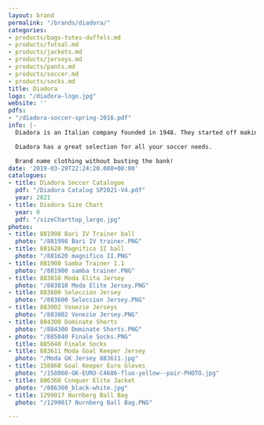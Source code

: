 ```yaml
---
layout: brand
permalink: "/brands/diadora/"
categories:
- products/bags-totes-duffels.md
- products/futsal.md
- products/jackets.md
- products/jerseys.md
- products/pants.md
- products/soccer.md
- products/socks.md
title: Diadora
logo: "/diadora-logo.jpg"
website: ''
pdfs:
- "/diadora-soccer-spring-2016.pdf"
info: |-
  Diadora is an Italian company founded in 1948. They started off making mountain boots and have become a worldwide success story within the soccer industry.

  Diadora has a great selection for all your soccer needs.

  Brand name clothing without busting the bank!
date: '2019-03-29T22:24:20.000+00:00'
catalogues:
- title: Diadora Soccer Catalogue
  pdf: "/Diadora Catalog SP2021-V4.pdf"
  year: 2021
- title: Diadora Size Chart
  year: 0
  pdf: "/sizeCharttop_large.jpg"
photos:
- title: 881998 Bari IV Trainer ball
  photo: "/881998 Bari IV trainer.PNG"
- title: 881620 Magnifico II ball
  photo: "/881620 magnifico II.PNG"
- title: 881900 Samba Trainer 1.1
  photo: "/881900 samba trainer.PNG"
- title: 883810 Moda Elita Jersey
  photo: "/883810 Moda Elite Jersey.PNG"
- title: 883600 Seleccion Jersey
  photo: "/883600 Seleccion Jersey.PNG"
- title: 883002 Venezie Jerseys
  photo: "/883002 Venezie Jersey.PNG"
- title: 884300 Dominate Shorts
  photo: "/884300 Dominate Shorts.PNG"
- photo: "/885040 Finale Socks.PNG"
  title: 885040 Finale Socks
- title: 883611 Moda Goal Keeper Jersey
  photo: "/Moda GK Jersey 883611.jpg"
- title: 158860 Goal Keeper Euro Gloves
  photo: "/158860-GK-EURO-C4686-fluo-yellow--pair-PHOTO.jpg"
- title: 886360 Conquer Elite Jacket
  photo: "/886360_black-white.jpg"
- title: 1299017 Nurnberg Ball Bag
  photo: "/1299017 Nurnberg Ball Bag.PNG"

---
```

